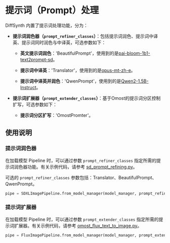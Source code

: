 # 提示词（Prompt）处理

DiffSynth 内置了提示词处理功能，分为：

- **提示词润色器（`prompt_refiner_classes`）**：包括提示词润色、提示词中译英、提示词同时润色与中译英，可选参数如下：

    - **英文提示词润色**：'BeautifulPrompt'，使用到的是[pai-bloom-1b1-text2prompt-sd](https://modelscope.cn/models/AI-ModelScope/pai-bloom-1b1-text2prompt-sd)。

    - **提示词中译英**：'Translator'，使用到的是[opus-mt-zh-e](https://modelscope.cn/models/moxying/opus-mt-zh-en)。

    - **提示词中译英并润色**：'QwenPrompt'，使用到的是[Qwen2-1.5B-Instruct](https://modelscope.cn/models/qwen/Qwen2-1.5B-Instruct)。

- **提示词扩展器（`prompt_extender_classes`）**：基于Omost的提示词分区控制扩写，可选参数如下：

    - **提示词分区扩写**：'OmostPromter'。


## 使用说明

### 提示词润色器

在加载模型 Pipeline 时，可以通过参数 `prompt_refiner_classes` 指定所需的提示词润色器功能。有关示例代码，请参考 [sd_prompt_refining.py](examples/image_synthesis/sd_prompt_refining.py)。

可选的 `prompt_refiner_classes` 参数包括：Translator、BeautifulPrompt、QwenPrompt。

```python
pipe = SDXLImagePipeline.from_model_manager(model_manager, prompt_refiner_classes=[Translator, BeautifulPrompt])
```

### 提示词扩展器

在加载模型 Pipeline 时，可以通过参数 `prompt_extender_classes` 指定所需的提示词扩展器。有关示例代码，请参考 [omost_flux_text_to_image.py](examples/image_synthesis/omost_flux_text_to_image.py)。

```python
pipe = FluxImagePipeline.from_model_manager(model_manager, prompt_extender_classes=[OmostPromter])
```

